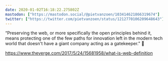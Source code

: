 ```yaml
---
date: 2020-01-02T16:18:22.275802Z
mastodon: ["https://mastodon.social/@pietvanzoen/103414621866319674"]
twitter: ["https://twitter.com/pietvanzoen/status/1212770106209648643"]
---
```

‪“Preserving the web, or more specifically the open principles behind it, means protecting one of the few paths for innovation left in the modern tech world that doesn't have a giant company acting as a gatekeeper.”‬ 💯

‪https://www.theverge.com/2017/5/24/15681958/what-is-web-definition‬
